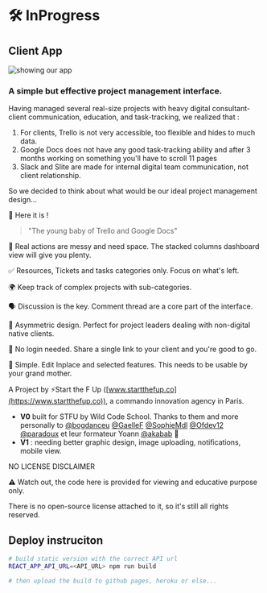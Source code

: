 # 🛠 InProgress

## Client App

![showing our app](https://i.imgur.com/B1zbJFs.png)

### A simple but effective project management interface.

Having managed several real-size projects with heavy digital consultant-client communication, education, and task-tracking, we realized that :

1. For clients, Trello is not very accessible, too flexible and hides to much data.
2. Google Docs does not have any good task-tracking ability and after 3 months working on something you'll have to scroll 11 pages
3. Slack and Slite are made for internal digital team communication, not client relationship.

So we decided to think about what would be our ideal project management design...

🎉 Here it is !

> "The young baby of Trello and Google Docs"

  🥞 Real actions are messy and need space. The stacked columns dashboard view will give you plenty.

  ✅ Resources, Tickets and tasks categories only. Focus on what's left.

  🌍 Keep track of complex projects with sub-categories.

  🗣 Discussion is the key. Comment thread are a core part of the interface.

  🚀 Asymmetric design. Perfect for project leaders dealing with non-digital native clients.

  👊 No login needed. Share a single link to your client and you're good to go.

  🍏 Simple. Edit Inplace and selected features. This needs to be usable by your grand mother.



A Project by ⚡️Start the F Up ([www.startthefup.co](https://www.startthefup.co)), a commando innovation agency in Paris.


* **V0** built for STFU by Wild Code School. Thanks to them and more personally to [@bogdanceu](https://github.com/bogdanceu) [@GaelleF](https://github.com/GaelleF) [@SophieMdl](https://github.com/SophieMdl) [@Ofdev12](https://github.com/Ofdev12) [@paradoux](https://github.com/paradoux) et leur formateur Yoann [@akabab](https://github.com/akabab) 🙌
* **V1** : needing better graphic design, image uploading, notifications, mobile view.



NO LICENSE DISCLAIMER

⚠️ Watch out, the code here is provided for viewing and educative purpose only. 

There is no open-source license attached to it, so it's still all rights reserved.


## Deploy instruciton

```bash
# build static version with the correct API url
REACT_APP_API_URL=<API_URL> npm run build

# then upload the build to github pages, heroku or else...
```
